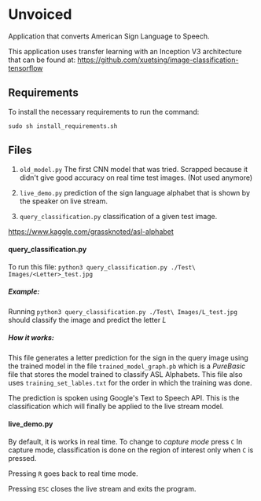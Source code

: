 # Unvoiced
Application that converts American Sign Language to Speech.

This application uses transfer learning with an Inception V3 architecture that can be found at: https://github.com/xuetsing/image-classification-tensorflow


## Requirements
To install the necessary requirements to run the command:  

`sudo sh install_requirements.sh`


## Files
1. `old_model.py` The first CNN model that was tried. Scrapped because it didn't give good accuracy on real time test images. (Not used anymore)

2. `live_demo.py` prediction of the sign language alphabet that is shown by the speaker on live stream.

3. `query_classification.py` classification of a given test image.

https://www.kaggle.com/grassknoted/asl-alphabet

#### query_classification.py
To run this file:
`python3 query_classification.py ./Test\ Images/<Letter>_test.jpg`

##### Example:

Running `python3 query_classification.py ./Test\ Images/L_test.jpg` should classify the image and predict the letter _L_

##### How it works:

This file generates a letter prediction for the sign in the query image using the trained model in the file `trained_model_graph.pb` which is a _PureBasic_ file that stores the model trained to classify ASL Alphabets.
 This file also uses `training_set_lables.txt` for the order in which the training was done.

The prediction is spoken using Google's Text to Speech API. This is the classification which will finally be applied to the live stream model. 


#### live_demo.py

By default, it is works in real time. To change to _capture mode_ press `C`
In capture mode, classification is done on the region of interest only when `C` is pressed.

Pressing `R` goes back to real time mode.

Pressing `ESC` closes the live stream and exits the program.
